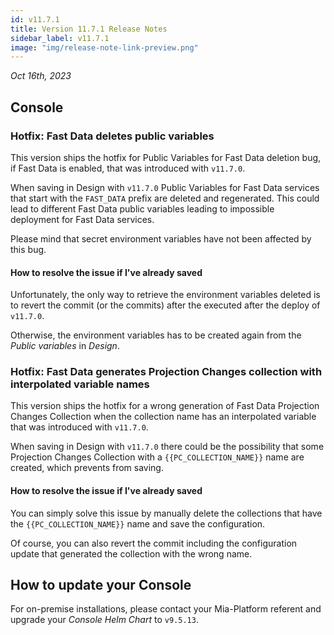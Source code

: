 ```yaml
---
id: v11.7.1
title: Version 11.7.1 Release Notes
sidebar_label: v11.7.1
image: "img/release-note-link-preview.png"
---
```


_Oct 16th, 2023_

## Console

### Hotfix: Fast Data deletes public variables

This version ships the hotfix for Public Variables for Fast Data deletion bug, if Fast Data is enabled, that was introduced with `v11.7.0`.

When saving in Design with `v11.7.0` Public Variables for Fast Data services that start with the `FAST_DATA` prefix are deleted and regenerated. This could lead to different Fast Data public variables leading to impossible deployment for Fast Data services.

Please mind that secret environment variables have not been affected by this bug.

#### How to resolve the issue if I've already saved

Unfortunately, the only way to retrieve the environment variables deleted is to revert the commit (or the commits) after the executed after the deploy of `v11.7.0`.

Otherwise, the environment variables has to be created again from the _Public variables_ in _Design_.

### Hotfix: Fast Data generates Projection Changes collection with interpolated variable names

This version ships the hotfix for a wrong generation of Fast Data Projection Changes Collection when the collection name has an interpolated variable that was introduced with `v11.7.0`.

When saving in Design with `v11.7.0` there could be the possibility that some Projection Changes Collection with a `{{PC_COLLECTION_NAME}}` name are created, which prevents from saving. 

#### How to resolve the issue if I've already saved

You can simply solve this issue by manually delete the collections that have the `{{PC_COLLECTION_NAME}}` name and save the configuration.

Of course, you can also revert the commit including the configuration update that generated the collection with the wrong name.

## How to update your Console

For on-premise installations, please contact your Mia-Platform referent and upgrade your _Console Helm Chart_ to `v9.5.13`.
